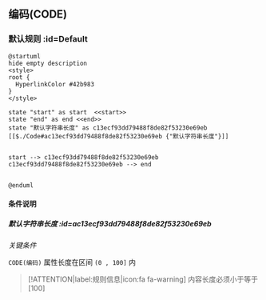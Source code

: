 ## 编码(CODE) <!-- {docsify-ignore-all} -->

   

### 默认规则 :id=Default

```plantuml
@startuml
hide empty description
<style>
root {
  HyperlinkColor #42b983
}
</style>

state "start" as start  <<start>>
state "end" as end <<end>>
state "默认字符串长度" as c13ecf93dd79488f8de82f53230e69eb [[$./Code#ac13ecf93dd79488f8de82f53230e69eb {"默认字符串长度"}]]


start --> c13ecf93dd79488f8de82f53230e69eb 
c13ecf93dd79488f8de82f53230e69eb --> end 


@enduml
```

#### 条件说明

##### 默认字符串长度 :id=ac13ecf93dd79488f8de82f53230e69eb


*关键条件*


`CODE(编码)` 属性长度在区间 `(0 , 100]` 内

> [!ATTENTION|label:规则信息|icon:fa fa-warning]
> 内容长度必须小于等于[100]







